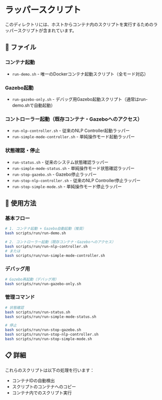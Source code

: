 # ラッパースクリプト

このディレクトリには、ホストからコンテナ内のスクリプトを実行するためのラッパースクリプトが含まれています。

## 📁 ファイル

### コンテナ起動
- `run-demo.sh` - 唯一のDockerコンテナ起動スクリプト（全モード対応）

### Gazebo起動
- `run-gazebo-only.sh` - デバッグ用Gazebo起動スクリプト（通常はrun-demo.shで自動起動）

### コントローラー起動（既存コンテナ・Gazeboへのアクセス）
- `run-nlp-controller.sh` - 従来のNLP Controller起動ラッパー
- `run-simple-mode-controller.sh` - 単純操作モード起動ラッパー

### 状態確認・停止
- `run-status.sh` - 従来のシステム状態確認ラッパー
- `run-simple-mode-status.sh` - 単純操作モード状態確認ラッパー
- `run-stop-gazebo.sh` - Gazebo停止ラッパー
- `run-stop-nlp-controller.sh` - 従来のNLP Controller停止ラッパー
- `run-stop-simple-mode.sh` - 単純操作モード停止ラッパー

## 🚀 使用方法

### 基本フロー
```bash
# 1. コンテナ起動 + Gazebo自動起動（推奨）
bash scripts/run/run-demo.sh

# 2. コントローラー起動（既存コンテナ・Gazeboへのアクセス）
bash scripts/run/run-nlp-controller.sh
# または
bash scripts/run/run-simple-mode-controller.sh
```

### デバッグ用
```bash
# Gazebo再起動（デバッグ用）
bash scripts/run/run-gazebo-only.sh
```

### 管理コマンド
```bash
# 状態確認
bash scripts/run/run-status.sh
bash scripts/run/run-simple-mode-status.sh

# 停止
bash scripts/run/run-stop-gazebo.sh
bash scripts/run/run-stop-nlp-controller.sh
bash scripts/run/run-stop-simple-mode.sh
```

## 📋 詳細

これらのスクリプトは以下の処理を行います：
- コンテナIDの自動検出
- スクリプトのコンテナへのコピー
- コンテナ内でのスクリプト実行 